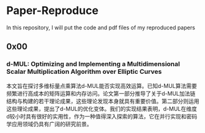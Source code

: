 # Paper-Reproduce
In this repository, I will put the code and pdf files of my reproduced papers

## 0x00 
### d-MUL: Optimizing and Implementing a Multidimensional Scalar Multiplication Algorithm over Elliptic Curves
本文旨在探讨多维标量点乘算法d-MUL能否实现高效运算。已知d-MUL算法需要频繁进行高成本的矩阵运算和内存访问。论文第一部分推导了关于d-MUL加法链结构与构建的若干理论成果，这些理论发现本身就具有重要价值。第二部分则运用这些理论成果，提出了d-MUL的优化变体。我们的实现结果表明，d-MUL在维度d较小时具有很好的实用性，作为一种值得深入探索的算法，它在并行实现和密码学应用领域仍具有广阔的研究前景。
